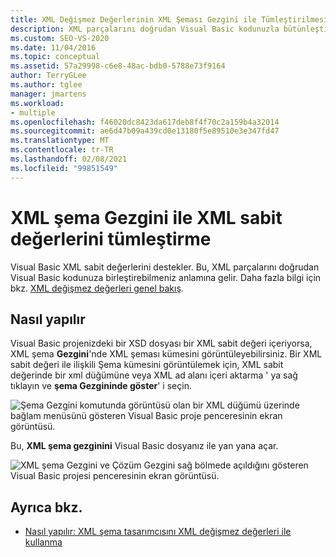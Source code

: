 ```yaml
---
title: XML Değişmez Değerlerinin XML Şeması Gezgini ile Tümleştirilmesi
description: XML parçalarını doğrudan Visual Basic kodunuzla bütünleştirmek için Visual Studio 'daki XML şema Gezgini 'nde XML değişmez değerleri desteğini nasıl kullanacağınızı öğrenin.
ms.custom: SEO-VS-2020
ms.date: 11/04/2016
ms.topic: conceptual
ms.assetid: 57a29998-c6e8-48ac-bdb0-5788e73f9164
author: TerryGLee
ms.author: tglee
manager: jmartens
ms.workload:
- multiple
ms.openlocfilehash: f46020dc8423da617deb8f4f70c2a159b4a32014
ms.sourcegitcommit: ae6d47b09a439cd0e13180f5e89510e3e347fd47
ms.translationtype: MT
ms.contentlocale: tr-TR
ms.lasthandoff: 02/08/2021
ms.locfileid: "99851549"
---
```

# <a name="integration-of-xml-literals-with-xml-schema-explorer"></a>XML şema Gezgini ile XML sabit değerlerini tümleştirme

Visual Basic XML sabit değerlerini destekler. Bu, XML parçalarını doğrudan Visual Basic kodunuza birleştirebilmeniz anlamına gelir. Daha fazla bilgi için bkz. [XML değişmez değerleri genel bakış](/dotnet/visual-basic/programming-guide/language-features/xml/xml-literals-overview).

## <a name="how-to"></a>Nasıl yapılır

Visual Basic projenizdeki bir XSD dosyası bir XML sabit değeri içeriyorsa, XML şema **Gezgini**'nde XML şeması kümesini görüntüleyebilirsiniz. Bir XML sabit değeri ile ilişkili Şema kümesini görüntülemek için, XML sabit değerinde bir xml düğümüne veya XML ad alanı içeri aktarma ' ya sağ tıklayın ve **şema Gezgininde göster**' i seçin.

![Şema Gezgini komutunda görüntüsü olan bir XML düğümü üzerinde bağlam menüsünü gösteren Visual Basic proje penceresinin ekran görüntüsü.](../xml-tools/media/vbxmlliteralswithxmlschemaexplorer1.gif)

Bu, **XML şema gezginini** Visual Basic dosyanız ile yan yana açar.

![XML şema Gezgini ve Çözüm Gezgini sağ bölmede açıldığını gösteren Visual Basic projesi penceresinin ekran görüntüsü.](../xml-tools/media/vbxmlliteralswithxmlschemaexplorer2.gif)

## <a name="see-also"></a>Ayrıca bkz.

- [Nasıl yapılır: XML şema tasarımcısını XML değişmez değerleri ile kullanma](../xml-tools/how-to-use-the-xml-schema-designer-with-xml-literals.md)
